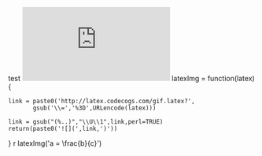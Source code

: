 test
![equation](http://latex.codecogs.com/gif.latex?Concentration%3D%5Cfrac%7BTotalTemplate%7D%7BTotalVolume%7D)
latexImg = function(latex){

    link = paste0('http://latex.codecogs.com/gif.latex?',
           gsub('\\=','%3D',URLencode(latex)))

    link = gsub("(%..)","\\U\\1",link,perl=TRUE)
    return(paste0('![](',link,')'))
}
r latexImg('a = \\frac{b}{c}')
